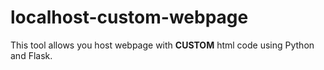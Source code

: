 # localhost-custom-webpage
This tool allows you host webpage with **CUSTOM** html code using Python and Flask.
